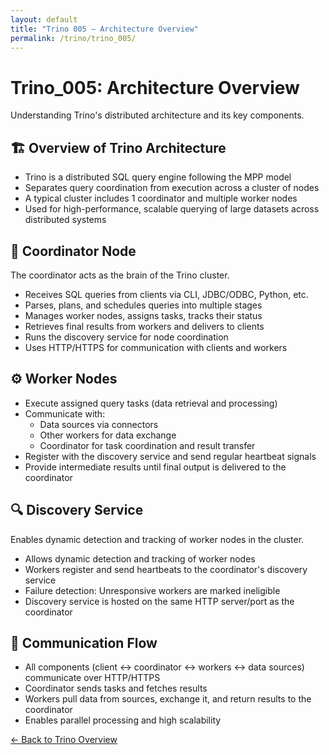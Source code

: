 ```yaml
---
layout: default
title: "Trino 005 – Architecture Overview"
permalink: /trino/trino_005/
---
```


<div class="container">
  <h1>Trino_005: Architecture Overview</h1>

  <div class="highlight">
    <p>Understanding Trino's <span class="emphasis">distributed architecture</span> and its key components.</p>
  </div>

  <h2><span class="emoji">🏗️</span> Overview of Trino Architecture</h2>
  <ul>
    <li>Trino is a <span class="emphasis">distributed SQL query engine</span> following the <span class="emphasis">MPP</span> model</li>
    <li>Separates query coordination from execution across a <span class="emphasis">cluster of nodes</span></li>
    <li>A typical cluster includes <span class="emphasis">1 coordinator</span> and <span class="emphasis">multiple worker nodes</span></li>
    <li>Used for high-performance, scalable querying of large datasets across distributed systems</li>
  </ul>

  <h2><span class="emoji">🧠</span> Coordinator Node</h2>
  <div class="highlight">
    <p>The coordinator acts as the <span class="emphasis">brain</span> of the Trino cluster.</p>
  </div>
  <ul>
    <li><span class="emphasis">Receives SQL queries</span> from clients via CLI, JDBC/ODBC, Python, etc.</li>
    <li><span class="emphasis">Parses, plans, and schedules</span> queries into multiple stages</li>
    <li><span class="emphasis">Manages worker nodes</span>, assigns tasks, tracks their status</li>
    <li>Retrieves final results from workers and delivers to clients</li>
    <li>Runs the <span class="emphasis">discovery service</span> for node coordination</li>
    <li>Uses <span class="emphasis">HTTP/HTTPS</span> for communication with clients and workers</li>
  </ul>

  <h2><span class="emoji">⚙️</span> Worker Nodes</h2>
  <ul>
    <li><span class="emphasis">Execute assigned query tasks</span> (data retrieval and processing)</li>
    <li>Communicate with:
      <ul>
        <li><span class="emphasis">Data sources</span> via connectors</li>
        <li><span class="emphasis">Other workers</span> for data exchange</li>
        <li><span class="emphasis">Coordinator</span> for task coordination and result transfer</li>
      </ul>
    </li>
    <li><span class="emphasis">Register with the discovery service</span> and send regular heartbeat signals</li>
    <li>Provide intermediate results until final output is delivered to the coordinator</li>
  </ul>

  <h2><span class="emoji">🔍</span> Discovery Service</h2>
  <div class="highlight">
    <p>Enables <span class="emphasis">dynamic detection and tracking</span> of worker nodes in the cluster.</p>
  </div>
  <ul>
    <li>Allows <span class="emphasis">dynamic detection and tracking</span> of worker nodes</li>
    <li>Workers <span class="emphasis">register and send heartbeats</span> to the coordinator's discovery service</li>
    <li><span class="emphasis">Failure detection</span>: Unresponsive workers are marked ineligible</li>
    <li>Discovery service is hosted on the <span class="emphasis">same HTTP server/port</span> as the coordinator</li>
  </ul>

  <h2><span class="emoji">🔄</span> Communication Flow</h2>
  <ul>
    <li>All components (client ↔ coordinator ↔ workers ↔ data sources) <span class="emphasis">communicate over HTTP/HTTPS</span></li>
    <li><span class="emphasis">Coordinator</span> sends tasks and fetches results</li>
    <li><span class="emphasis">Workers</span> pull data from sources, exchange it, and return results to the coordinator</li>
    <li>Enables <span class="emphasis">parallel processing</span> and high scalability</li>
  </ul>

  <p class="text-center mt-2"><a class="back-link" href="/trino/">&larr; Back to Trino Overview</a></p>
</div>